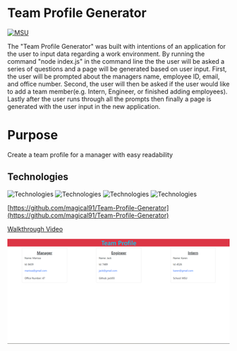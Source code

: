 # Team Profile Generator
[![MSU](https://img.shields.io/badge/MSU-Coding%20Bootcamp-green/)](https://bootcamp.msu.edu/)

The "Team Profile Generator" was built with intentions of an application for the user to input data regarding a work environment.
By running the command "node index.js" in the command line the the user will be asked a series of questions and a page will be generated based on user input. First, the user will be prompted about the managers name, employee ID, email, and office number. Second, the user will then be asked if the user would like to add a team member(e.g. Intern, Engineer, or finished adding employees). Lastly after the user runs through all the prompts then finally a page is generated with the user input in the new application.

# Purpose

Create a team profile for a manager with easy readability

## Technologies

![Technologies](https://img.shields.io/badge/-Git-F05032?logo=Git&logoColor=white)
![Technologies](https://img.shields.io/badge/-JavaScript-007396?logo=JavaScript&logoColor=white)
![Technologies](https://img.shields.io/badge/-Node.js-339933?logo=Node.js&logoColor=white)
![Technologies](https://img.shields.io/badge/-npm-CB3837?logo=npm&logoColor=white)

[https://github.com/magical91/Team-Profile-Generator](https://github.com/magical91/Team-Profile-Generator)

[Walkthrough Video](extension://mmeijimgabbpbgpdklnllpncmdofkcpn/app.html#/files/8da42ad6-8d45-4ebc-y4df-4c461d087cbe)

![Screen Shot](https://github.com/magical91/Team-Profile-Generator/blob/main/images/sc1.png?raw=true)